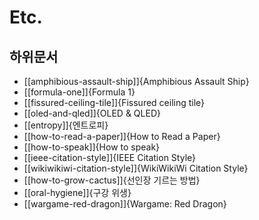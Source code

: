 # Etc.

## 하위문서

* [[amphibious-assault-ship]]{Amphibious Assault Ship}
* [[formula-one]]{Formula 1}
* [[fissured-ceiling-tile]]{Fissured ceiling tile}
* [[oled-and-qled]]{OLED & QLED}
* [[entropy]]{엔트로피}
* [[how-to-read-a-paper]]{How to Read a Paper}
* [[how-to-speak]]{How to speak}
* [[ieee-citation-style]]{IEEE Citation Style}
* [[wikiwikiwi-citation-style]]{WikiWikiWi Citation Style}
* [[how-to-grow-cactus]]{선인장 기르는 방법}
* [[oral-hygiene]]{구강 위생}
* [[wargame-red-dragon]]{Wargame: Red Dragon}
